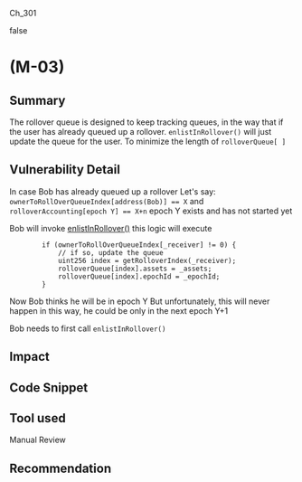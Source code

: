 Ch_301

false

# (M-03)

## Summary
The rollover queue is designed to keep tracking queues, in the way that if the user has already queued up a rollover. `enlistInRollover()` will just update the queue for the user. To minimize the length of `rolloverQueue[ ]`

## Vulnerability Detail
In case Bob has already queued up a rollover 
Let's say: `ownerToRollOverQueueIndex[address(Bob)] == X`
and `rolloverAccounting[epoch Y] == X+n`
epoch Y exists and has not started yet

Bob will invoke [enlistInRollover()](https://github.com/sherlock-audit/2023-03-Y2K/blob/main/Earthquake/src/v2/Carousel/Carousel.sol#L238-L271) this logic will execute 

```solidity
        if (ownerToRollOverQueueIndex[_receiver] != 0) {
            // if so, update the queue
            uint256 index = getRolloverIndex(_receiver);
            rolloverQueue[index].assets = _assets;
            rolloverQueue[index].epochId = _epochId;
        }
```
Now Bob thinks he will be in epoch Y But unfortunately, this will never happen
in this way, he could be only in the next epoch Y+1

Bob needs to first call `enlistInRollover()`
## Impact

## Code Snippet

## Tool used

Manual Review

## Recommendation
